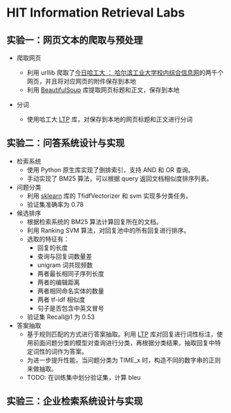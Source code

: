 # HIT Information Retrieval Labs

## 实验一：网页文本的爬取与预处理

- 爬取网页
  - 利用 urllib 爬取了[今日哈工大 ： 哈尔滨工业大学校内综合信息网](http://today.hit.edu.cn/)的两千个网页，并且将对应网页的附件保存到本地
  - 利用 [BeautifulSoup](https://beautifulsoup.cn/) 库提取网页标题和正文，保存到本地

- 分词
  - 使用哈工大 [LTP](http://ltp.ai/) 库，对保存到本地的网页标题和正文进行分词


## 实验二：问答系统设计与实现

- 检索系统
  - 使用 Python 原生库实现了倒排索引，支持 AND 和 OR 查询。
  - 手动实现了 BM25 算法，可以根据 query 返回文档相似度排序列表。
- 问题分类
  - 利用 [sklearn](https://www.sklearncn.cn/) 库的 TfidfVectorizer 和 svm 实现多分类任务。
  - 验证集准确率为 0.78
- 候选排序
  - 根据检索系统的 BM25 算法计算回复所在的文档。
  - 利用 Ranking SVM 算法，对回复池中的所有回复进行排序。
  - 选取的特征有：
    - 回复的长度
    - 查询与回复词数量差
    - unigram 词共现频数
    - 两者最长相同子序列长度
    - 两者的编辑距离
    - 两者相同命名实体的数量
    - 两者 tf-idf 相似度
    - 句子是否包含中英文冒号
  - 验证集 Recall@1 为 0.53
- 答案抽取
  - 基于规则匹配的方式进行答案抽取。利用 [LTP](http://ltp.ai/) 库对回复进行词性标注，使用前面问题分类的模型对查询进行分类，再根据分类结果，抽取回复中特定词性的词作为答案。
  - 为进一步提升性能，当问题分类为 TIME_x 时，构造不同的数字串的正则来做抽取。
  - TODO: 在训练集中划分验证集，计算 bleu

## 实验三：企业检索系统设计与实现